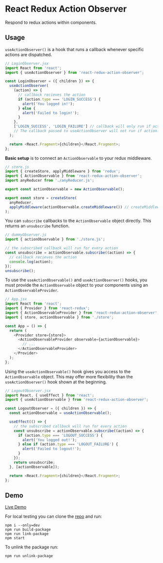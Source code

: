 # React Redux Action Observer

Respond to redux actions within components.

## Usage

`useActionObserver()` is a hook that runs a callback whenever specific actions are dispatched.

```javascript
// LoginObserver.jsx
import React from 'react';
import { useActionObserver } from 'react-redux-action-observer';

const LoginObserver = ({ children }) => {
  useActionObserver(
    (action) => {
      // callback recieves the action
      if (action.type === 'LOGIN_SUCCESS') {
        alert('You logged in!');
      } else {
        alert('Failed to login!');
      }
    },
    ['LOGIN_SUCCESS', 'LOGIN_FAILURE'] // callback will only run if action.type is included in the dependency array
    // The callback passed to useActionObserver will not run if action.type === 'LOGIN_UNKNOWN'.
  );

  return <React.Fragment>{children}</React.Fragment>;
};
```

**Basic setup** is to connect an `ActionObservable` to your redux middleware.

```javascript
// store.js
import { createStore, applyMiddleware } from 'redux';
import { ActionObservable } from 'react-redux-action-observer';
import anyReducer from './anyReducer.js';

export const actionObservable = new ActionObservable();

export const store = createStore(
  anyReducer,
  applyMiddleware(actionObservable.createMiddleware()) // createMiddleware() returns a redux Middleware
);
```

You can `subscribe` callbacks to the `ActionObservable` object directly. This returns an `unsubscribe` function.

```javascript
// dummyObserver.js
import { actionObservable } from './store.js';

// the subscribed callback will run for every action
const unsubscribe = actionObservable.subscribe((action) => {
  // callback recieves the action
  console.log(action);
});
unsubscribe();
```

To use the `useActionObservable()` and `useActionObserver()` hooks, you must provide the `ActionObservable` object to your components using an `ActionObservableProvider`.

```javascript
// App.jsx
import React from 'react';
import { Provider } from 'react-redux';
import { ActionObservableProvider } from 'react-redux-action-observer';
import { store, actionObservable } from './store';

const App = () => {
  return (
    <Provider store={store}>
      <ActionObservableProvider observable={actionObservable}>
        // ...
      </ActionObservableProvider>
    </Provider>
  );
};
```

Using the `useActionObservable()` hook gives you access to the `ActionObservable` object. This may offer more flexibility than the `useActionObserver()` hook shown at the beginning.

```javascript
// LogoutObserver.jsx
import React, { useEffect } from 'react';
import { useActionObservable } from 'react-redux-action-observer';

const LogoutObserver = ({ children }) => {
  const actionObservable = useActionObservable();

  useEffect(() => {
    // the subscribed callback will run for every action
    const unsubscribe = actionObservable.subscribe((action) => {
      if (action.type === 'LOGOUT_SUCCESS') {
        alert('You logged out!');
      } else if (action.type === 'LOGOUT_FAILURE') {
        alert('Failed to logout!');
      }
    });
    return unsubscribe;
  }, [actionObservable]);

  return <React.Fragment>{children}</React.Fragment>;
};
```

## Demo

[Live Demo](https://z0bi7z.github.io/react-redux-action-observer)

For local testing you can clone the [repo](https://github.com/z0BI7z/react-redux-action-observer) and run:

```
npm i --only=dev
npm run build-package
npm run link-package
npm start
```

To unlink the package run:

```
npm run unlink-package
```
